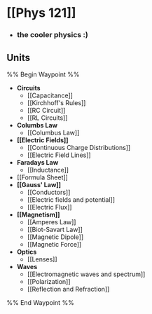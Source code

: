 # [[Phys 121]] 
- ### the cooler physics :)

## Units
%% Begin Waypoint %%
- **Circuits**
	- [[Capacitance]]
	- [[Kirchhoff's Rules]]
	- [[RC Circuit]]
	- [[RL Circuits]]
- **Columbs Law**
	- [[Columbus Law]]
- **[[Electric Fields]]**
	- [[Continuous Charge Distributions]]
	- [[Electric Field Lines]]
- **Faradays Law**
	- [[Inductance]]
- [[Formula Sheet]]
- **[[Gauss' Law]]**
	- [[Conductors]]
	- [[Electric fields and potential]]
	- [[Electric Flux]]
- **[[Magnetism]]**
	- [[Amperes Law]]
	- [[Biot-Savart Law]]
	- [[Magnetic Dipole]]
	- [[Magnetic Force]]
- **Optics**
	- [[Lenses]]
- **Waves**
	- [[Electromagnetic waves and spectrum]]
	- [[Polarization]]
	- [[Reflection and Refraction]]

%% End Waypoint %%


